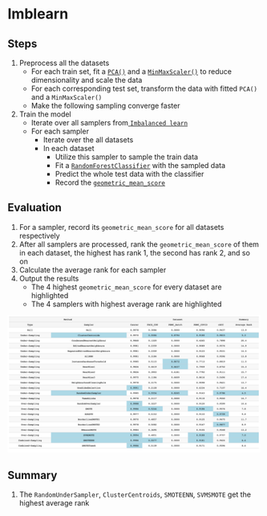 # Imblearn

## Steps

1. Preprocess all the datasets
   - For each train set, fit a [`PCA()`](https://scikit-learn.org/stable/modules/generated/sklearn.decomposition.PCA.html#sklearn.decomposition.PCA)  and a [`MinMaxScaler()`](https://scikit-learn.org/stable/modules/generated/sklearn.preprocessing.MinMaxScaler.html#sklearn.preprocessing.MinMaxScaler) to reduce dimensionality and scale the data
   - For each corresponding test set, transform the data with fitted `PCA()`  and a `MinMaxScaler()`
   - Make the following sampling converge faster
2. Train the model
   - Iterate over all samplers from[ `Imbalanced learn`](https://imbalanced-learn.org/stable/user_guide.html#user-guide)
   - For each sampler
     - Iterate over the all datasets
     - In each dataset
       - Utilize this sampler to sample the train data
       - Fit a [`RandomForestClassifier`](https://scikit-learn.org/stable/modules/generated/sklearn.ensemble.RandomForestClassifier.html#sklearn.ensemble.RandomForestClassifier) with the sampled data
       - Predict the whole test data with the classifier
       - Record the [`geometric_mean_score`](https://imbalanced-learn.org/stable/references/generated/imblearn.metrics.geometric_mean_score.html)

## Evaluation

1. For a sampler, record its `geometric_mean_score` for all datasets respectively
2. After all samplers are processed, rank the `geometric_mean_score` of them in each dataset, the highest has rank 1, the second has rank 2, and so on
3. Calculate the average rank for each sampler
4. Output the results
   - The 4 highest `geometric_mean_score` for every dataset are highlighted
   - The 4 samplers with highest average rank are highlighted

![imblearn_results](../images/imblearn_results.png)

## Summary

1. The `RandomUnderSampler`, `ClusterCentroids`, `SMOTEENN`, `SVMSMOTE` get the highest average rank